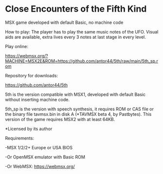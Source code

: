 # Close Encounters of the Fifth Kind

MSX game developed with default Basic, no machine code


How to play: The player has to play the same music notes of the UFO. Visual aids are available, extra lives every 3 notes at last stage in every level.


Play online:

https://webmsx.org/?MACHINE=MSX2E&ROM=https://github.com/antor44/5th/raw/main/5th_sp.rom

Repository for downloads:

https://github.com/antor44/5th



5th is the version compatible with MSX1, developed with default Basic without inserting machine code.

5th_sp is the version with speech synthesis, it requires ROM or CAS file or the binary file tavmsx.bin in disk A (*TAVMSX beta 4, by Pastbytes). This version of the game requires MSX2 with at least 64KB.

*Licensed by its author

Requirements:

-MSX 1/2/2+ Europe or USA BIOS

-Or OpenMSX emulator with Basic ROM

-Or WebMSX: https://webmsx.org/
